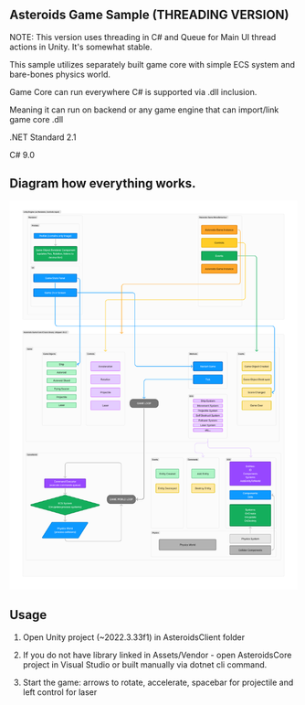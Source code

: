 ## Asteroids Game Sample (THREADING VERSION)

NOTE: This version uses threading in C# and Queue for Main UI thread actions in Unity.
It's somewhat stable.

This sample utilizes separately built game core with simple ECS system and bare-bones physics world.

Game Core can run everywhere C# is supported via .dll inclusion.

Meaning it can run on backend or any game engine that can import/link game core .dll

.NET Standard 2.1

C# 9.0

## Diagram how everything works.

![alt text](asteroids-game-scheme.png "Diagram")

## Usage

1) Open Unity project (~2022.3.33f1) in AsteroidsClient folder

2) If you do not have library linked in Assets/Vendor - open AsteroidsCore project in Visual Studio or built manually via dotnet cli command.

3) Start the game: arrows to rotate, accelerate, spacebar for projectile and left control for laser